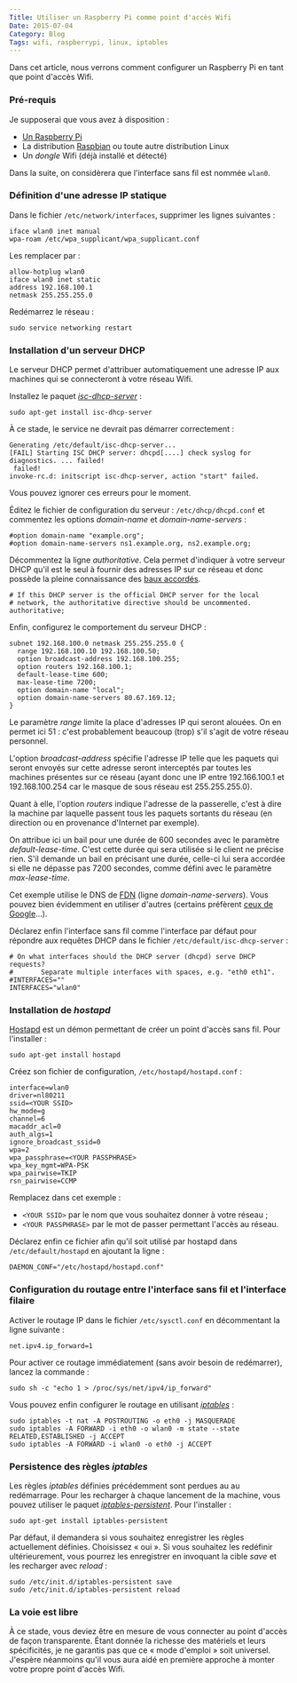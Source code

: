 ```yaml
---
Title: Utiliser un Raspberry Pi comme point d'accès Wifi
Date: 2015-07-04
Category: Blog
Tags: wifi, raspberrypi, linux, iptables
---
```


Dans cet article, nous verrons comment configurer un Raspberry Pi en tant que
point d'accès Wifi.

### Pré-requis

Je supposerai que vous avez à disposition :

 * [Un Raspberry Pi](https://www.raspberrypi.org/)
 * La distribution [Raspbian](https://www.raspbian.org/) ou toute autre
   distribution Linux
 * Un *dongle* Wifi (déjà installé et détecté)

Dans la suite, on considèrera que l'interface sans fil est nommée `wlan0`.

### Définition d'une adresse IP statique

Dans le fichier `/etc/network/interfaces`, supprimer les lignes suivantes :

    iface wlan0 inet manual
    wpa-roam /etc/wpa_supplicant/wpa_supplicant.conf

Les remplacer par :

    allow-hotplug wlan0
    iface wlan0 inet static
    address 192.168.100.1
    netmask 255.255.255.0

Redémarrez le réseau :

    sudo service networking restart

### Installation d'un serveur DHCP

Le serveur DHCP permet d'attribuer automatiquement une adresse IP aux machines
qui se connecteront à votre réseau Wifi.

Installez le paquet *[isc-dhcp-server](https://packages.debian.org/isc-dhcp-server)* :

    sudo apt-get install isc-dhcp-server

À ce stade, le service ne devrait pas démarrer correctement :

    Generating /etc/default/isc-dhcp-server...
    [FAIL] Starting ISC DHCP server: dhcpd[....] check syslog for diagnostics. ... failed!
     failed!
    invoke-rc.d: initscript isc-dhcp-server, action "start" failed.

Vous pouvez ignorer ces erreurs pour le moment.

Éditez le fichier de configuration du serveur : `/etc/dhcp/dhcpd.conf` et
commentez les options *domain-name* et *domain-name-servers* :

    #option domain-name "example.org";
    #option domain-name-servers ns1.example.org, ns2.example.org;

Décommentez la ligne *authoritative*. Cela permet d'indiquer à votre serveur
DHCP qu'il est le seul à fournir des adresses IP sur ce réseau et donc possède
la pleine connaissance des
[baux accordés](http://www.linux-france.org/prj/edu/archinet/systeme/ch27s03.html).

    # If this DHCP server is the official DHCP server for the local
    # network, the authoritative directive should be uncommented.
    authoritative;

Enfin, configurez le comportement du serveur DHCP :

    subnet 192.168.100.0 netmask 255.255.255.0 {
      range 192.168.100.10 192.168.100.50;
      option broadcast-address 192.168.100.255;
      option routers 192.168.100.1;
      default-lease-time 600;
      max-lease-time 7200;
      option domain-name "local";
      option domain-name-servers 80.67.169.12;
    }

Le paramètre *range* limite la place d'adresses IP qui seront alouées. On en
permet ici 51 : c'est probablement beaucoup (trop) s'il s'agit de votre réseau
personnel.

L'option *broadcast-address* spécifie l'adresse IP telle que les paquets qui
seront envoyés sur cette adresse seront interceptés par toutes les machines
présentes sur ce réseau (ayant donc une IP entre 192.166.100.1 et
192.168.100.254 car le masque de sous réseau est 255.255.255.0).

Quant à elle, l'option *routers* indique l'adresse de la passerelle, c'est à
dire la machine par laquelle passent tous les paquets sortants du réseau (en
direction ou en provenance d'Internet par exemple).

On attribue ici un bail pour une durée de 600 secondes avec le paramètre
*default-lease-time*. C'est cette durée qui sera utilisée si le client ne
précise rien. S'il demande un bail en précisant une durée, celle-ci lui sera
accordée si elle ne dépasse pas 7200 secondes, comme défini avec le paramètre
*max-lease-time*.

Cet exemple utilise le DNS de [FDN](https://www.fdn.fr) (ligne *domain-name-servers*).
Vous pouvez bien évidemment en utiliser d'autres (certains préfèrent
[ceux de Google](https://developers.google.com/speed/public-dns/)...).

Déclarez enfin l'interface sans fil comme l'interface par défaut pour répondre
aux requêtes DHCP dans le fichier `/etc/default/isc-dhcp-server` :

    # On what interfaces should the DHCP server (dhcpd) serve DHCP requests?
    #       Separate multiple interfaces with spaces, e.g. "eth0 eth1".
    #INTERFACES=""
    INTERFACES="wlan0"

### Installation de *hostapd*

[Hostapd](https://w1.fi/hostapd/) est un démon permettant de créer un point
d'accès sans fil. Pour l'installer :

    sudo apt-get install hostapd

Créez son fichier de configuration, `/etc/hostapd/hostapd.conf` :

    interface=wlan0
    driver=nl80211
    ssid=<YOUR SSID>
    hw_mode=g
    channel=6
    macaddr_acl=0
    auth_algs=1
    ignore_broadcast_ssid=0
    wpa=2
    wpa_passphrase=<YOUR PASSPHRASE>
    wpa_key_mgmt=WPA-PSK
    wpa_pairwise=TKIP
    rsn_pairwise=CCMP

Remplacez dans cet exemple :

 * `<YOUR SSID>` par le nom que vous souhaitez donner à votre réseau ;
 * `<YOUR PASSPHRASE>` par le mot de passer permettant l'accès au réseau.

Déclarez enfin ce fichier afin qu'il soit utilisé par hostapd dans
`/etc/default/hostapd` en ajoutant la ligne :

    DAEMON_CONF="/etc/hostapd/hostapd.conf"

### Configuration du routage entre l'interface sans fil et l'interface filaire

Activer le routage IP dans le fichier `/etc/sysctl.conf` en décommentant la
ligne suivante :

    net.ipv4.ip_forward=1

Pour activer ce routage immédiatement (sans avoir besoin de redémarrer), lancez
la commande :

    sudo sh -c "echo 1 > /proc/sys/net/ipv4/ip_forward"

Vous pouvez enfin configurer le routage en utilisant
*[iptables](http://ipset.netfilter.org/iptables.man.html)* :

    sudo iptables -t nat -A POSTROUTING -o eth0 -j MASQUERADE
    sudo iptables -A FORWARD -i eth0 -o wlan0 -m state --state RELATED,ESTABLISHED -j ACCEPT
    sudo iptables -A FORWARD -i wlan0 -o eth0 -j ACCEPT

### Persistence des règles *iptables*

Les règles *iptables* définies précédemment sont perdues au au redémarrage. Pour
les recharger à chaque lancement de la machine, vous pouvez utiliser le paquet
*[iptables-persistent](https://packages.debian.org/iptables-persistent)*. Pour
l'installer :

    sudo apt-get install iptables-persistent

Par défaut, il demandera si vous souhaitez enregistrer les règles actuellement
définies. Choisissez « oui ». Si vous souhaitez les redéfinir ultérieurement,
vous pourrez les enregistrer en invoquant la cible *save* et les recharger avec
*reload* :

    sudo /etc/init.d/iptables-persistent save
    sudo /etc/init.d/iptables-persistent reload


### La voie est libre

À ce stade, vous deviez être en mesure de vous connecter au point d'accès de
façon transparente. Étant donnée la richesse des matériels et leurs
spécificités, je ne garantis pas que ce « mode d'emploi » soit universel.
J'espère néanmoins qu'il vous aura aidé en première approche à monter votre
propre point d'accès Wifi.
